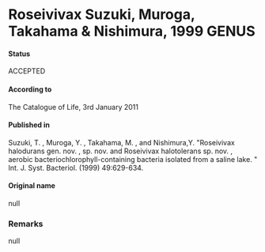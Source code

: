 # Roseivivax Suzuki, Muroga, Takahama & Nishimura, 1999 GENUS

#### Status
ACCEPTED

#### According to
The Catalogue of Life, 3rd January 2011

#### Published in
Suzuki, T. , Muroga, Y. , Takahama, M. , and Nishimura,Y. "Roseivivax halodurans gen. nov. , sp. nov. and Roseivivax halotolerans sp. nov. , aerobic bacteriochlorophyll-containing bacteria isolated from a saline lake. " Int. J. Syst. Bacteriol. (1999) 49:629-634.

#### Original name
null

### Remarks
null